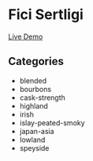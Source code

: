 # Fici Sertligi

[Live Demo](https://brutdefut.github.io/ficisertligi/)


## Categories
- blended
- bourbons
- cask-strength
- highland
- irish
- islay-peated-smoky
- japan-asia
- lowland
- speyside